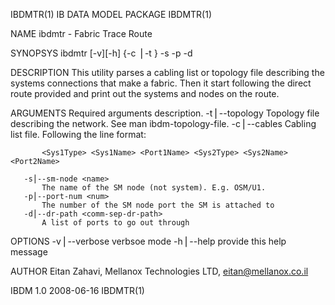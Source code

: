 IBDMTR(1)                                                                                   IB DATA MODEL PACKAGE                                                                                   IBDMTR(1)



NAME
       ibdmtr -  Fabric Trace Route

SYNOPSYS
       ibdmtr [-v][-h] {-c <cbaling file>⎪-t <topo file>} -s <sm node name>
         -p <sm port num> -d <comma-sep-dr-path>

DESCRIPTION
       This utility parses a cabling list or topology file describing the systems connections that make a fabric.  Then it start following the direct route provided and print out the systems and nodes on
       the route.

ARGUMENTS Required arguments description.
       -t⎪--topology <file>
           Topology file describing the network. See man ibdm-topology-file.
       -c⎪--cables <file>
           Cabling list file. Following the line format:

           <Sys1Type> <Sys1Name> <Port1Name> <Sys2Type> <Sys2Name> <Port2Name>

       -s⎪--sm-node <name>
           The name of the SM node (not system). E.g. OSM/U1.
       -p⎪--port-num <num>
           The number of the SM node port the SM is attached to
       -d⎪--dr-path <comm-sep-dr-path>
           A list of ports to go out through

OPTIONS
       -v⎪--verbose
           verbsoe mode
       -h⎪--help
           provide this help message

AUTHOR
       Eitan Zahavi, Mellanox Technologies LTD, eitan@mellanox.co.il



IBDM 1.0                                                                                          2008-06-16                                                                                        IBDMTR(1)
